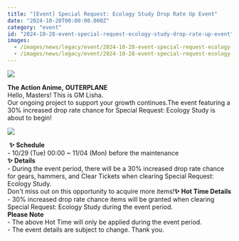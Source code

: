 ```yaml
---
title: "[Event] Special Request: Ecology Study Drop Rate Up Event"
date: "2024-10-28T00:00:00.000Z"
category: "event"
id: "2024-10-28-event-special-request-ecology-study-drop-rate-up-event"
images:
  - /images/news/legacy/event/2024-10-28-event-special-request-ecology-study-drop-rate-up-event/4ffd3f939d9c4ca79d854b4ee8a0d1a7.webp
  - /images/news/legacy/event/2024-10-28-event-special-request-ecology-study-drop-rate-up-event/ceb0f81126d74386b537086214329b4c.webp
---
```


![](/images/news/legacy/event/2024-10-28-event-special-request-ecology-study-drop-rate-up-event/4ffd3f939d9c4ca79d854b4ee8a0d1a7.webp)  

**The Action Anime,** **OUTERPLANE**  
Hello, Masters! This is GM Lisha.  
Our ongoing project to support your growth continues.The event featuring a 30% increased drop rate chance for Special Request: Ecology Study is about to begin!

  
![](/images/news/legacy/event/2024-10-28-event-special-request-ecology-study-drop-rate-up-event/ceb0f81126d74386b537086214329b4c.webp)  
  
 **✨** **Schedule**  
\- 10/29 (Tue) 00:00 ~ 11/04 (Mon) before the maintenance  
**✨** **Details**  
\- During the event period, there will be a 30% increased drop rate chance for gears, hammers, and Clear Tickets when clearing Special Request: Ecology Study.  
Don't miss out on this opportunity to acquire more items!**✨** **Hot Time Details**  
\- 30% increased drop rate chance items will be granted when clearing Special Request: Ecology Study during the event period.  
**Please Note**  
\- The above Hot Time will only be applied during the event period.  
\- The event details are subject to change. Thank you.
